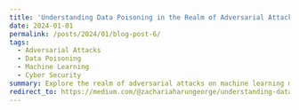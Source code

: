 ```yaml
---
title: 'Understanding Data Poisoning in the Realm of Adversarial Attacks'
date: 2024-01-01
permalink: /posts/2024/01/blog-post-6/
tags:
  - Adversarial Attacks
  - Data Poisoning
  - Machine Learning
  - Cyber Security
summary: Explore the realm of adversarial attacks on machine learning models in this insightful blog. Beginning with an introduction to data poisoning, we look into practical demonstrations using linear regression and PyTorch-based neural networks. The blog also discusses essential strategies for detection and mitigation, emphasizing robust model training, ensemble methods, data sanitization, differential privacy, and outlier rejection. As a comprehensive guide, it underscores the importance of ongoing research and vigilance in fortifying machine learning systems against evolving adversarial threats.
redirect_to: https://medium.com/@zachariaharungeorge/understanding-data-poisoning-in-the-realm-of-adversarial-attacks-06202361ca7d?source=friends_link&sk=b4bdfef7b657d81cba3d5ba3daac9678
---
```

